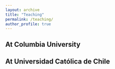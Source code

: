 ```yaml
---
layout: archive
title: "Teaching"
permalink: /teaching/
author_profile: true
---
```


## At Columbia University








## At Universidad Católica de Chile
